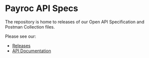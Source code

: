 # Payroc API Specs

The repository is home to releases of our Open API Specification and Postman Collection files.

Please see our:

- [Releases](https://github.com/payroc/api-specs/releases)
- [API Documentation](https://docs.payroc.com/)

